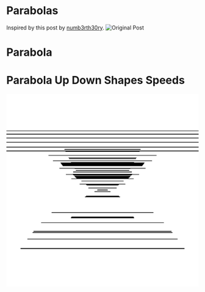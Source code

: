 # Parabolas
Inspired by this post by [numb3rth30ry](https://www.instagram.com/p/CQTWTBYH_4r/).
![Original Post](https://scontent-iad3-2.cdninstagram.com/v/t51.2885-15/e35/202831476_395412901791364_8679774521521233975_n.jpg?tp=1&_nc_ht=scontent-iad3-2.cdninstagram.com&_nc_cat=104&_nc_ohc=_pGiDef-A9UAX9hlLSC&tn=ztzEP-dihZWgiLak&edm=AP_V10EBAAAA&ccb=7-4&oh=8aa3f62cb824e75044344eb7f6c2c134&oe=60DE4200&_nc_sid=4f375e)

# Parabola 

# Parabola Up Down Shapes Speeds
![a gif](parabola_up_and_down_random_shapes_speeds/parbola_up_down_shapes_speeds.gif)


